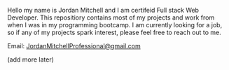 
Hello my name is Jordan Mitchell and I am certifeid Full stack Web Developer. This repositiory contains most of my projects and work from when I was in my programming bootcamp. 
I am currently looking for a job, so if any of my projects spark interest, please feel free to reach out to me. 


Email: JordanMitchellProfessional@gmail.com

(add more later)
